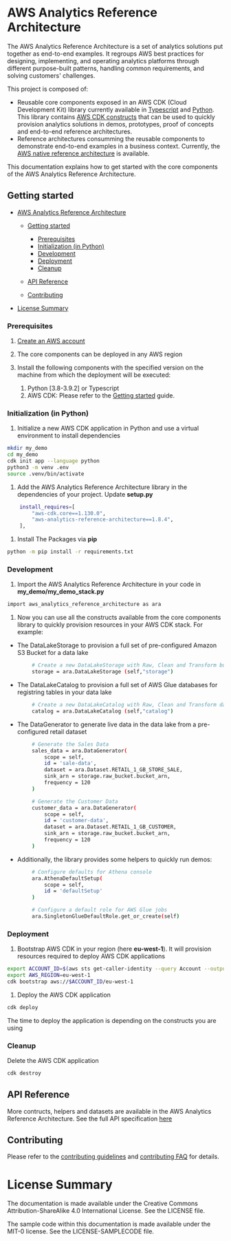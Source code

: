 # AWS Analytics Reference Architecture

The AWS Analytics Reference Architecture is a set of analytics solutions put together as end-to-end examples.
It regroups AWS best practices for designing, implementing, and operating analytics platforms through different purpose-built patterns, handling common requirements, and solving customers' challenges.

This project is composed of:

* Reusable core components exposed in an AWS CDK (Cloud Development Kit) library currently available in [Typescript](https://www.npmjs.com/package/aws-analytics-reference-architecture) and [Python](https://pypi.org/project/aws-analytics-reference-architecture/). This library contains [AWS CDK constructs](https://constructs.dev/packages/aws-analytics-reference-architecture) that can be used to quickly provision analytics solutions in demos, prototypes, proof of concepts and end-to-end reference architectures.
* Reference architectures consumming the reusable components to demonstrate end-to-end examples in a business context. Currently, the [AWS native reference architecture](https://aws-samples.github.io/aws-analytics-reference-architecture/) is available.

This documentation explains how to get started with the core components of the AWS Analytics Reference Architecture.

## Getting started

* [AWS Analytics Reference Architecture](#aws-analytics-reference-architecture)

  * [Getting started](#getting-started)

    * [Prerequisites](#prerequisites)
    * [Initialization (in Python)](#initialization-in-python)
    * [Development](#development)
    * [Deployment](#deployment)
    * [Cleanup](#cleanup)
  * [API Reference](#api-reference)
  * [Contributing](#contributing)
* [License Summary](#license-summary)

### Prerequisites

1. [Create an AWS account](https://aws.amazon.com/premiumsupport/knowledge-center/create-and-activate-aws-account/)
2. The core components can be deployed in any AWS region
3. Install the following components with the specified version on the machine from which the deployment will be executed:

   1. Python [3.8-3.9.2] or Typescript
   2. AWS CDK: Please refer to the [Getting started](https://docs.aws.amazon.com/cdk/latest/guide/getting_started.html) guide.

### Initialization (in Python)

1. Initialize a new AWS CDK application in Python and use a virtual environment to install dependencies

```bash
mkdir my_demo
cd my_demo
cdk init app --language python
python3 -m venv .env
source .venv/bin/activate
```

1. Add the AWS Analytics Reference Architecture library in the dependencies of your project. Update **setup.py**

```bash
    install_requires=[
        "aws-cdk.core==1.130.0",
        "aws-analytics-reference-architecture==1.8.4",
    ],
```

1. Install The Packages via **pip**

```bash
python -m pip install -r requirements.txt
```

### Development

1. Import the AWS Analytics Reference Architecture in your code in **my_demo/my_demo_stack.py**

```bash
import aws_analytics_reference_architecture as ara
```

1. Now you can use all the constructs available from the core components library to quickly provision resources in your AWS CDK stack. For example:

* The DataLakeStorage to provision a full set of pre-configured Amazon S3 Bucket for a data lake

```bash
        # Create a new DataLakeStorage with Raw, Clean and Transform buckets configured with data lake best practices
        storage = ara.DataLakeStorage (self,"storage")
```

* The DataLakeCatalog to provision a full set of AWS Glue databases for registring tables in your data lake

```bash
        # Create a new DataLakeCatalog with Raw, Clean and Transform databases
        catalog = ara.DataLakeCatalog (self,"catalog")
```

* The DataGenerator to generate live data in the data lake from a pre-configured retail dataset

```bash
        # Generate the Sales Data
        sales_data = ara.DataGenerator(
            scope = self,
            id = 'sale-data',
            dataset = ara.Dataset.RETAIL_1_GB_STORE_SALE,
            sink_arn = storage.raw_bucket.bucket_arn,
            frequency = 120
        )
```

```bash
        # Generate the Customer Data
        customer_data = ara.DataGenerator(
            scope = self,
            id = 'customer-data',
            dataset = ara.Dataset.RETAIL_1_GB_CUSTOMER,
            sink_arn = storage.raw_bucket.bucket_arn,
            frequency = 120
        )
```

* Additionally, the library provides some helpers to quickly run demos:

```bash
        # Configure defaults for Athena console
        ara.AthenaDefaultSetup(
            scope = self,
            id = 'defaultSetup'
        )
```

```bash
        # Configure a default role for AWS Glue jobs
        ara.SingletonGlueDefaultRole.get_or_create(self)
```

### Deployment

1. Bootstrap AWS CDK in your region (here **eu-west-1**). It will provision resources required to deploy AWS CDK applications

```bash
export ACCOUNT_ID=$(aws sts get-caller-identity --query Account --output text)
export AWS_REGION=eu-west-1
cdk bootstrap aws://$ACCOUNT_ID/eu-west-1
```

1. Deploy the AWS CDK application

```bash
cdk deploy
```

The time to deploy the application is depending on the constructs you are using

### Cleanup

Delete the AWS CDK application

```bash
cdk destroy
```

## API Reference

More contructs, helpers and datasets are available in the AWS Analytics Reference Architecture. See the full API specification [here](https://constructs.dev/packages/aws-analytics-reference-architecture/v/1.8.4?lang=python)

## Contributing

Please refer to the [contributing guidelines](../CONTRIBUTING.md) and [contributing FAQ](../CONTRIB_FAQ.md) for details.

# License Summary

The documentation is made available under the Creative Commons Attribution-ShareAlike 4.0 International License. See the LICENSE file.

The sample code within this documentation is made available under the MIT-0 license. See the LICENSE-SAMPLECODE file.
